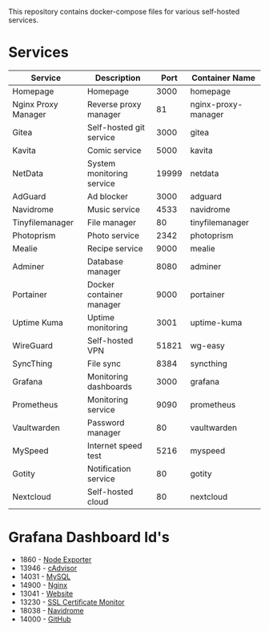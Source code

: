 This repository contains docker-compose files for various self-hosted services.

# Services

| Service             | Description               | Port  | Container Name      |
| ------------------- | ------------------------- | ----- | ------------------- |
| Homepage            | Homepage                  | 3000  | homepage            |
| Nginx Proxy Manager | Reverse proxy manager     | 81    | nginx-proxy-manager |
| Gitea               | Self-hosted git service   | 3000  | gitea               |
| Kavita              | Comic service             | 5000  | kavita              |
| NetData             | System monitoring service | 19999 | netdata             |
| AdGuard             | Ad blocker                | 3000  | adguard             |
| Navidrome           | Music service             | 4533  | navidrome           |
| Tinyfilemanager     | File manager              | 80    | tinyfilemanager     |
| Photoprism          | Photo service             | 2342  | photoprism          |
| Mealie              | Recipe service            | 9000  | mealie              |
| Adminer             | Database manager          | 8080  | adminer             |
| Portainer           | Docker container manager  | 9000  | portainer           |
| Uptime Kuma         | Uptime monitoring         | 3001  | uptime-kuma         |
| WireGuard           | Self-hosted VPN           | 51821 | wg-easy             |
| SyncThing           | File sync                 | 8384  | syncthing           |
| Grafana             | Monitoring dashboards     | 3000  | grafana             |
| Prometheus          | Monitoring service        | 9090  | prometheus          |
| Vaultwarden         | Password manager          | 80    | vaultwarden         |
| MySpeed             | Internet speed test       | 5216  | myspeed             |
| Gotity              | Notification service      | 80    | gotity              |
| Nextcloud           | Self-hosted cloud         | 80    | nextcloud           |

# Grafana Dashboard Id's

-   1860 - [Node Exporter](https://grafana.com/grafana/dashboards/1860-node-exporter-full/)
-   13946 - [cAdvisor](https://grafana.com/grafana/dashboards/13946-docker-cadvisor/)
-   14031 - [MySQL](https://grafana.com/grafana/dashboards/14031-mysql-dashboard/)
-   14900 - [Nginx](https://grafana.com/grafana/dashboards/14900-nginx/)
-   13041 - [Website](https://grafana.com/grafana/dashboards/13041-website-monitoring/)
-   13230 - [SSL Certificate Monitor](https://grafana.com/grafana/dashboards/13230-certificate-monitor/)
-   18038 - [Navidrome](https://grafana.com/grafana/dashboards/18038-navidrome/)
-   14000 - [GitHub](https://grafana.com/grafana/dashboards/14000-github-default/)
